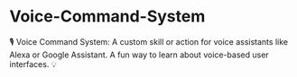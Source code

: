 # Voice-Command-System
🎙️ Voice Command System: A custom skill or action for voice assistants like Alexa or Google Assistant. A fun way to learn about voice-based user interfaces. 💡
